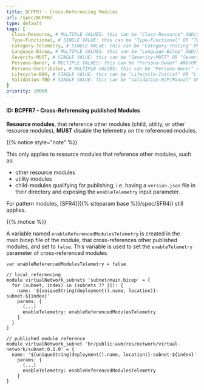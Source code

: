 ```yaml
---
title: BCPFR7 - Cross-Referencing Modules
url: /spec/BCPFR7
type: default
tags: [
  Class-Resource, # MULTIPLE VALUES: this can be "Class-Resource" AND/OR "Class-Pattern" AND/OR "Class-Utility"
  Type-Functional, # SINGLE VALUE: this can be "Type-Functional" OR "Type-NonFunctional"
  Category-Telemetry, # SINGLE VALUE: this can be "Category-Testing" OR "Category-Telemetry" OR "Category-Contribution/Support" OR "Category-Documentation" OR "Category-CodeStyle" OR "Category-Naming/Composition" OR "Category-Inputs/Outputs" OR "Category-Release/Publishing"
  Language-Bicep, # MULTIPLE VALUES: this can be "Language-Bicep" AND/OR "Language-Terraform"
  Severity-MUST, # SINGLE VALUE: this can be "Severity-MUST" OR "Severity-SHOULD" OR "Severity-MAY"
  Persona-Owner, # MULTIPLE VALUES: this can be "Persona-Owner" AND/OR "Persona-Contributor"
  Persona-Contributor, # MULTIPLE VALUES: this can be "Persona-Owner" AND/OR "Persona-Contributor"
  Lifecycle-BAU, # SINGLE VALUE: this can be "Lifecycle-Initial" OR "Lifecycle-BAU" OR "Lifecycle-EOL"
  Validation-TBD # SINGLE VALUE: this can be "Validation-BCP/Manual" OR "Validation-BCP/CI/Informational" OR "Validation-BCP/CI/Enforced"
]
priority: 10060
---
```


#### ID: BCPFR7 - Cross-Referencing published Modules

**Resource modules**, that reference other modules (child, utility, or other resource modules), **MUST** disable the telemetry on the referenced modules.

{{% notice style="note" %}}

This only applies to resource modules that reference other modules, such as:
- other resource modules
- utility modules
- child-modules qualifying for publishing, i.e. having a `version.json` file in their directory and exposing the `enableTelemetry` input parameter.

For pattern modules, [SFR4]({{% siteparam base %}}/spec/SFR4/) still applies.

{{% /notice %}}

A variable named `enableReferencedModulesTelemetry` is created in the main.bicep file of the module, that cross-references other published modules, and set to `false`. This variable is used to set the `enableTelemetry` parameter of cross-referenced modules.

```Bicep
var enableReferencedModulesTelemetry = false

// local referencing
module virtualNetwork_subnets 'subnet/main.bicep' = [
  for (subnet, index) in (subnets ?? []): {
    name: '${uniqueString(deployment().name, location)}-subnet-${index}'
    params: {
      (...)
      enableTelemetry: enableReferencedModulesTelemetry
    }
  }
]

// published module reference
module virtualNetwork_subnet 'br/public:avm/res/network/virtual-network/subnet:0.1.0' = {
  name: '${uniqueString(deployment().name, location)}-subnet-${index}'
    params: {
      (...)
      enableTelemetry: enableReferencedModulesTelemetry
    }
}
```
